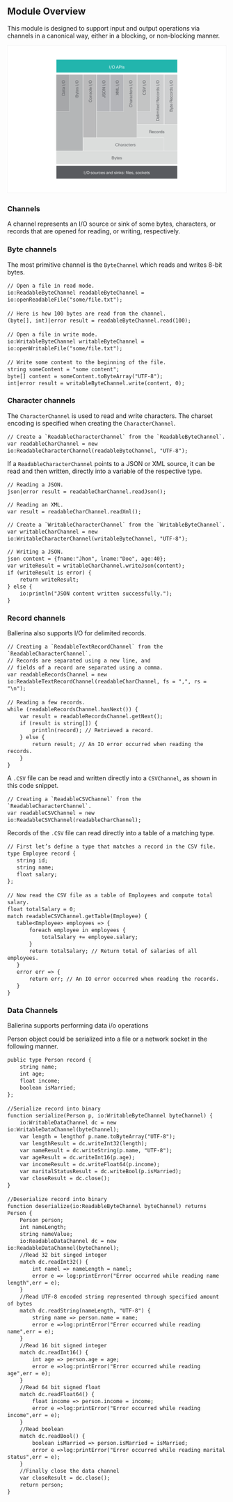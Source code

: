 ## Module Overview

This module is designed to support input and output operations via channels in a canonical way, either in a blocking,
or non-blocking manner.

![architecture](resources/package-architecture.svg)

### Channels
A channel represents an I/O source or sink of some bytes, characters, or records that are opened for reading, or
writing, respectively.
### Byte channels
The most primitive channel is the `ByteChannel` which reads and writes 8-bit bytes.

```ballerina
// Open a file in read mode.
io:ReadableByteChannel readableByteChannel = io:openReadableFile("some/file.txt");

// Here is how 100 bytes are read from the channel.
(byte[], int)|error result = readableByteChannel.read(100);

// Open a file in write mode.
io:WritableByteChannel writableByteChannel = io:openWritableFile("some/file.txt");

// Write some content to the beginning of the file.
string someContent = "some content";
byte[] content = someContent.toByteArray("UTF-8");
int|error result = writableByteChannel.write(content, 0);

```
### Character channels
The `CharacterChannel` is used to read and write characters. The charset encoding is specified when creating the
`CharacterChannel`.

 ```ballerina
// Create a `ReadableCharacterChannel` from the `ReadableByteChannel`.
var readableCharChannel = new io:ReadableCharacterChannel(readableByteChannel, "UTF-8");
```

If a `ReadableCharacterChannel` points to a JSON or XML source, it can be read and then written, directly into a variable of
the respective type.

```ballerina
// Reading a JSON.
json|error result = readableCharChannel.readJson();
```
```ballerina
// Reading an XML.
var result = readableCharChannel.readXml();
```

```ballerina
// Create a `WritableCharacterChannel` from the `WritableByteChannel`.
var writableCharChannel = new io:WritableCharacterChannel(writableByteChannel, "UTF-8");
```

```ballerina
// Writing a JSON.
json content = {fname:"Jhon", lname:"Doe", age:40};
var writeResult = writableCharChannel.writeJson(content);
if (writeResult is error) {
    return writeResult;
} else {
    io:println("JSON content written successfully.");
}
```

### Record channels
Ballerina also supports I/O for delimited records.

```ballerina
// Creating a `ReadableTextRecordChannel` from the `ReadableCharacterChannel`.
// Records are separated using a new line, and
// fields of a record are separated using a comma.
var readableRecordsChannel = new io:ReadableTextRecordChannel(readableCharChannel, fs = ",", rs = "\n");

// Reading a few records.
while (readableRecordsChannel.hasNext()) {
    var result = readableRecordsChannel.getNext();
    if (result is string[]) {
        println(record); // Retrieved a record.
    } else {
        return result; // An IO error occurred when reading the records.
    }
}
```

A `.CSV` file can be read and written directly into a `CSVChannel`, as shown in this code snippet.

```ballerina
// Creating a `ReadableCSVChannel` from the `ReadableCharacterChannel`.
var readableCSVChannel = new io:ReadableCSVChannel(readableCharChannel);
```

Records of the `.CSV` file can read directly into a table of a matching type.

 ```ballerina
// First let’s define a type that matches a record in the CSV file.
type Employee record {
    string id;
    string name;
    float salary;
};

// Now read the CSV file as a table of Employees and compute total salary.
float totalSalary = 0;
match readableCSVChannel.getTable(Employee) {
    table<Employee> employees => {
        foreach employee in employees {
            totalSalary += employee.salary;
        }
        return totalSalary; // Return total of salaries of all employees.
    }
    error err => {
        return err; // An IO error occurred when reading the records.
    }
}
```

### Data Channels
Ballerina supports performing data i/o operations

Person object could be serialized into a file or a network socket in the following manner.

```ballerina
public type Person record {
    string name;
    int age;
    float income;
    boolean isMarried;
};

//Serialize record into binary
function serialize(Person p, io:WritableByteChannel byteChannel) {
    io:WritableDataChannel dc = new io:WritableDataChannel(byteChannel);
    var length = lengthof p.name.toByteArray("UTF-8");
    var lengthResult = dc.writeInt32(length);
    var nameResult = dc.writeString(p.name, "UTF-8");
    var ageResult = dc.writeInt16(p.age);
    var incomeResult = dc.writeFloat64(p.income);
    var maritalStatusResult = dc.writeBool(p.isMarried);
    var closeResult = dc.close();
}

//Deserialize record into binary
function deserialize(io:ReadableByteChannel byteChannel) returns Person {
    Person person;
    int nameLength;
    string nameValue;
    io:ReadableDataChannel dc = new io:ReadableDataChannel(byteChannel);
    //Read 32 bit singed integer
    match dc.readInt32() {
        int namel => nameLength = namel;
        error e => log:printError("Error occurred while reading name length",err = e);
    }
    //Read UTF-8 encoded string represented through specified amount of bytes
    match dc.readString(nameLength, "UTF-8") {
        string name => person.name = name;
        error e =>log:printError("Error occurred while reading name",err = e);
    }
    //Read 16 bit signed integer
    match dc.readInt16() {
        int age => person.age = age;
        error e =>log:printError("Error occurred while reading age",err = e);
    }
    //Read 64 bit signed float
    match dc.readFloat64() {
        float income => person.income = income;
        error e =>log:printError("Error occurred while reading income",err = e);
    }
    //Read boolean
    match dc.readBool() {
        boolean isMarried => person.isMarried = isMarried;
        error e =>log:printError("Error occurred while reading marital status",err = e);
    }
    //Finally close the data channel
    var closeResult = dc.close();
    return person;
}
```


